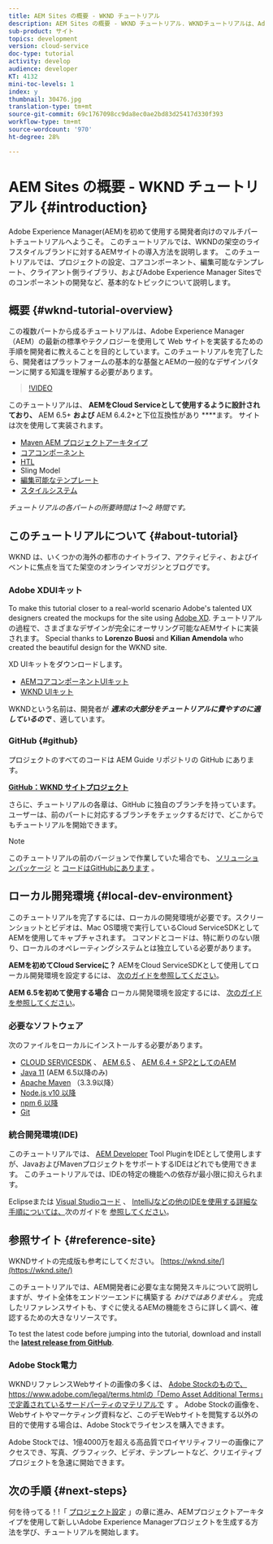```yaml
---
title: AEM Sites の概要 - WKND チュートリアル
description: AEM Sites の概要 - WKND チュートリアル. WKNDチュートリアルは、Adobe Experience Managerを初めて使用する開発者向けのマルチパートチュートリアルです。 このチュートリアルでは、架空のライフスタイルブランドであるWKNDに対するAEMサイトの導入方法について説明します。 このチュートリアルでは、プロジェクトの設定、Mavenアーキタイプ、コアコンポーネント、編集可能なテンプレート、クライアントライブラリ、コンポーネントの開発など、基本的なトピックについて説明します。
sub-product: サイト
topics: development
version: cloud-service
doc-type: tutorial
activity: develop
audience: developer
KT: 4132
mini-toc-levels: 1
index: y
thumbnail: 30476.jpg
translation-type: tm+mt
source-git-commit: 69c1767098cc9da8ec0ae2bd83d25417d330f393
workflow-type: tm+mt
source-wordcount: '970'
ht-degree: 28%

---
```



# AEM Sites の概要 - WKND チュートリアル {#introduction}

Adobe Experience Manager(AEM)を初めて使用する開発者向けのマルチパートチュートリアルへようこそ。 このチュートリアルでは、WKNDの架空のライフスタイルブランドに対するAEMサイトの導入方法を説明します。 このチュートリアルでは、プロジェクトの設定、コアコンポーネント、編集可能なテンプレート、クライアント側ライブラリ、およびAdobe Experience Manager Sitesでのコンポーネントの開発など、基本的なトピックについて説明します。

## 概要 {#wknd-tutorial-overview}

この複数パートから成るチュートリアルは、Adobe Experience Manager（AEM）の最新の標準やテクノロジーを使用して Web サイトを実装するための手順を開発者に教えることを目的としています。このチュートリアルを完了したら、開発者はプラットフォームの基本的な基盤とAEMの一般的なデザインパターンに関する知識を理解する必要があります。

>[!VIDEO](https://video.tv.adobe.com/v/30476?quality=12&learn=on)

このチュートリアルは、 **AEMをCloud Serviceとして使用するように設計されており、** AEM 6.5+ **および** AEM 6.4.2+と下位互換性があり ****&#x200B;ます。 サイトは次を使用して実装されます。

* [Maven AEM プロジェクトアーキタイプ](https://docs.adobe.com/content/help/ja-JP/experience-manager-core-components/using/developing/archetype/overview.html)
* [コアコンポーネント](https://docs.adobe.com/content/help/ja-JP/experience-manager-core-components/using/introduction.html)
* [HTL](https://docs.adobe.com/content/help/ja-JP/experience-manager-htl/using/getting-started/getting-started.html)
* Sling Model
* [編集可能なテンプレート](https://docs.adobe.com/content/help/en/experience-manager-learn/sites/page-authoring/template-editor-feature-video-use.html)
* [スタイルシステム](https://docs.adobe.com/content/help/en/experience-manager-learn/sites/page-authoring/style-system-feature-video-use.html)

*チュートリアルの各パートの所要時間は 1～2 時間です。*

## このチュートリアルについて {#about-tutorial}

WKND は、いくつかの海外の都市のナイトライフ、アクティビティ、およびイベントに焦点を当てた架空のオンラインマガジンとブログです。

### Adobe XDUIキット

To make this tutorial closer to a real-world scenario Adobe&#39;s talented UX designers created the mockups for the site using [Adobe XD](https://www.adobe.com/products/xd.html). チュートリアルの過程で、さまざまなデザインが完全にオーサリング可能なAEMサイトに実装されます。 Special thanks to **Lorenzo Buosi** and **Kilian Amendola** who created the beautiful design for the WKND site.

XD UIキットをダウンロードします。

* [AEMコアコンポーネントUIキット](assets/overview/AEM-CoreComponents-UI-Kit.xd)
* [WKND UIキット](https://github.com/adobe/aem-guides-wknd/releases/download/aem-guides-wknd-0.0.2/AEM_UI-kit-WKND.xd)

WKNDという名前は、開発者が ***週末の大部分をチュートリアルに費やすのに適しているので*** 、適しています。

### GitHub {#github}

プロジェクトのすべてのコードは AEM Guide リポジトリの GitHub にあります。

**[GitHub：WKND サイトプロジェクト](https://github.com/adobe/aem-guides-wknd)**

さらに、チュートリアルの各章は、GitHub に独自のブランチを持っています。ユーザーは、前のパートに対応するブランチをチェックするだけで、どこからでもチュートリアルを開始できます。

>[!NOTE]
>
> このチュートリアルの前のバージョンで作業していた場合でも、 [ソリューションパッケージ](https://github.com/adobe/aem-guides-wknd/releases/tag/archetype-18.1) と [コードはGitHubにあります](https://github.com/adobe/aem-guides-wknd/tree/archetype-18.1) 。

## ローカル開発環境 {#local-dev-environment}

このチュートリアルを完了するには、ローカルの開発環境が必要です。スクリーンショットとビデオは、Mac OS環境で実行しているCloud ServiceSDKとしてAEMを使用してキャプチャされます。 コマンドとコードは、特に断りのない限り、ローカルのオペレーティングシステムとは独立している必要があります。

**AEMを初めてCloud Serviceに？** AEMをCloud ServiceSDKとして使用してローカル開発環境を設定するには、 [次のガイドを参照してください](https://docs.adobe.com/content/help/en/experience-manager-learn/cloud-service/local-development-environment-set-up/overview.html)。

**AEM 6.5を初めて使用する場合** ローカル開発環境を設定するには、 [次のガイドを参照してください](https://docs.adobe.com/content/help/en/experience-manager-learn/foundation/development/set-up-a-local-aem-development-environment.html)。

### 必要なソフトウェア

次のファイルをローカルにインストールする必要があります。

* [CLOUD SERVICESDK](https://docs.adobe.com/content/help/en/experience-manager-learn/cloud-service/local-development-environment-set-up/aem-runtime.html#download-the-aem-as-a-cloud-service-sdk) 、 [AEM 6.5](https://helpx.adobe.com/jp/experience-manager/6-5/sites/deploying/using/technical-requirements.html) 、 [AEM 6.4 + SP2としてのAEM](https://helpx.adobe.com/jp/experience-manager/6-4/release-notes/sp-release-notes.html)
* [Java 11](https://downloads.experiencecloud.adobe.com/content/software-distribution/en/general.html) (AEM 6.5以降のみ)
* [Apache Maven](https://maven.apache.org/) （3.3.9以降）
* [Node.js v10 以降](https://nodejs.org/en/)
* [npm 6 以降](https://www.npmjs.com/)
* [Git](https://git-scm.com/)

### 統合開発環境(IDE)

このチュートリアルでは、 [AEM Developer](https://www.eclipse.org/)[](https://eclipse.adobe.com/aem/dev-tools/) Tool PluginをIDEとして使用しますが、JavaおよびMavenプロジェクトをサポートするIDEはどれでも使用できます。 このチュートリアルでは、IDEの特定の機能への依存が最小限に抑えられます。

Eclipseまたは [Visual Studioコード](https://code.visualstudio.com/) 、 [IntelliJなどの他のIDEを使用する詳細な手順については、](https://www.jetbrains.com/idea/)次のガイドを [参照してください](https://docs.adobe.com/content/help/en/experience-manager-learn/foundation/development/set-up-a-local-aem-development-environment.html)。

## 参照サイト {#reference-site}

WKNDサイトの完成版も参考にしてください。 [https://wknd.site/](https://wknd.site/)

このチュートリアルでは、AEM開発者に必要な主な開発スキルについて説明しますが、サイト全体をエンドツーエンドに構築する *わけではありません* 。 完成したリファレンスサイトも、すぐに使えるAEMの機能をさらに詳しく調べ、確認するための大きなリソースです。

To test the latest code before jumping into the tutorial, download and install the **[latest release from GitHub](https://github.com/adobe/aem-guides-wknd/releases/latest)**.

### Adobe Stock電力

WKNDリファレンスWebサイトの画像の多くは、 [Adobe Stockのもので、https://www.adobe.com/legal/terms.htmlの「Demo Asset Additional Terms」で定義されているサードパーティのマテリアルで](https://stock.adobe.com/) す [](https://www.adobe.com/jp/legal/terms.html)。 Adobe Stockの画像を、Webサイトやマーケティング資料など、このデモWebサイトを閲覧する以外の目的で使用する場合は、Adobe Stockでライセンスを購入できます。

Adobe Stockでは、1億4000万を超える高品質でロイヤリティフリーの画像にアクセスでき、写真、グラフィック、ビデオ、テンプレートなど、クリエイティブプロジェクトを急速に開始できます。

## 次の手順 {#next-steps}

何を待ってる！!「 [プロジェクト設定](project-setup.md) 」の章に進み、AEMプロジェクトアーキタイプを使用して新しいAdobe Experience Managerプロジェクトを生成する方法を学び、チュートリアルを開始します。
